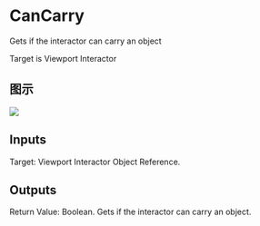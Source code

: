 # CanCarry

Gets if the interactor can carry an object

Target is Viewport Interactor

## 图示

![]($-20221218-19304576.png)

## Inputs

Target: Viewport Interactor Object Reference.  

## Outputs

Return Value: Boolean. Gets if the interactor can carry an object.

